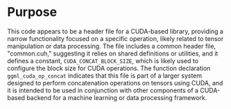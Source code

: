 # Purpose
This code appears to be a header file for a CUDA-based library, providing a narrow functionality focused on a specific operation, likely related to tensor manipulation or data processing. The file includes a common header file, "common.cuh," suggesting it relies on shared definitions or utilities, and it defines a constant, `CUDA_CONCAT_BLOCK_SIZE`, which is likely used to configure the block size for CUDA operations. The function declaration `ggml_cuda_op_concat` indicates that this file is part of a larger system designed to perform concatenation operations on tensors using CUDA, and it is intended to be used in conjunction with other components of a CUDA-based backend for a machine learning or data processing framework.
